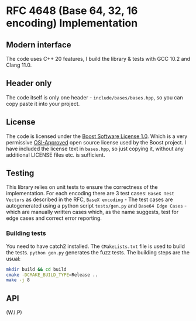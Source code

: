 # RFC 4648 (Base 64, 32, 16 encoding) Implementation

## Modern interface
The code uses C++ 20 features, I build the library & tests with GCC 10.2 and Clang 11.0.


## Header only
The code itself is only one header - `include/bases/bases.hpp`, so you can copy paste it into your project. 

## License
The code is licensed under the [Boost Software License 1.0](https://www.boost.org/users/license.html). Which is a very permissive [OSI-Approved](https://opensource.org/licenses/BSL-1.0) open source license used by the Boost project. I have included the license text in `bases.hpp`, so just copying it, without any additional LICENSE files etc. is sufficient. 

## Testing
This library relies on unit tests to ensure the correctness of the implementation.
For each encoding there are 3 test cases: `BaseX Test Vectors` as described in the RFC,
`BaseX encoding` - The test cases are autogenerated using a python script `tests/gen.py` 
and `Base64 Edge Cases` - which are manually written cases which,
as the name suggests, test for edge cases and correct error reporting.

### Building tests
You need to have catch2 installed.
The `CMakeLists.txt` file is used to build the tests.
`python gen.py` generates the fuzz tests.
The building steps are the usual:

```sh
mkdir build && cd build
cmake -DCMAKE_BUILD_TYPE=Release ..
make -j 8
```

## API
(W.I.P)
